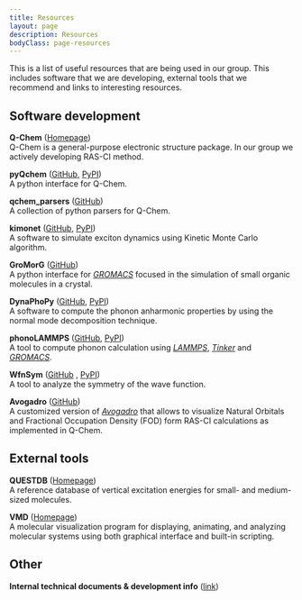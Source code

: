 ```yaml
---
title: Resources
layout: page
description: Resources
bodyClass: page-resources
---
```


This is a list of useful resources that are being used in our group. 
This includes software that we are developing, external 
tools that we recommend and links to interesting resources.

## Software development

**Q-Chem** ([Homepage](https://www.q-chem.com))  
Q-Chem is a general-purpose electronic structure package. 
In our group we actively developing RAS-CI method.

**pyQchem** ([GitHub](https://github.com/abelcarreras/PyQchem), [PyPI](https://badge.fury.io/py/pyqchem))  
A python interface for Q-Chem.

**qchem_parsers** ([GitHub](https://github.com/abelcarreras/qchem-parsers))  
A collection of python parsers for Q-Chem.

**kimonet** ([GitHub](https://github.com/abelcarreras/kimonet), [PyPI](https://badge.fury.io/py/kimonet))  
A software to simulate exciton dynamics using Kinetic Monte Carlo algorithm.

**GroMorG** ([GitHub](https://github.com/abelcarreras/gromorg))  
A python interface for [*GROMACS*](http://www.gromacs.org) focused in the simulation
of small organic molecules in a crystal.

**DynaPhoPy** ([GitHub](https://github.com/abelcarreras/dynaphopy), [PyPI](https://badge.fury.io/py/dynaphopy))  
A software to compute the phonon anharmonic properties by using the normal mode decomposition technique.

**phonoLAMMPS** ([GitHub](https://github.com/abelcarreras/phonolammps), [PyPI](https://badge.fury.io/py/phonoLAMMPS))  
A tool to compute phonon calculation using [*LAMMPS*](https://www.lammps.org), 
[*Tinker*](https://dasher.wustl.edu/tinker/) and [*GROMACS*](http://www.gromacs.org).

**WfnSym** ([GitHub](https://github.com/abelcarreras/WFNSYM)  , [PyPI](https://github.com/abelcarreras/WFNSYM))  
A tool to analyze the symmetry of the wave function.

**Avogadro** ([GitHub](https://github.com/abelcarreras/avogadro))  
A customized version of [*Avogadro*](https://avogadro.cc) that allows to visualize Natural Orbitals
and Fractional Occupation Density (FOD) form RAS-CI calculations 
as implemented in Q-Chem. 

## External tools

**QUESTDB** ([Homepage](https://lcpq.github.io/QUESTDB_website/))  
A reference database of vertical excitation energies for small- and medium-sized molecules.

**VMD** ([Homepage](https://www.ks.uiuc.edu/Research/vmd/))  
A molecular visualization program for displaying, animating, and analyzing 
molecular systems using both graphical interface and built-in scripting.


## Other

**Internal technical documents & development info** ([link](https://abelcarreras.github.io/html/index.html))

